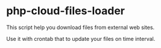 # php-cloud-files-loader

This script help you download files from external web sites.

Use it with crontab that to update your files on time interval.
